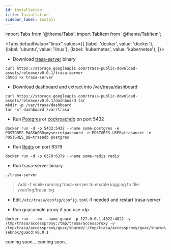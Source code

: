 ```yaml
---
id: installation
title: Installation
sidebar_label: Install
---
```


import Tabs from '@theme/Tabs';
import TabItem from '@theme/TabItem';

<Tabs
  defaultValue="linux"
  values={[
    {label: 'docker', value: 'docker'},
    {label: 'ubuntu', value: 'linux'},
    {label: 'kubernetes', value: 'kubernetes'},
  ]}>
  
<TabItem value="linux">


* Download [trasa-server](https://storage.googleapis.com/trasa-public-download-assets/release/v0.0.1/trasa-server) binary
```shell script
curl https://storage.googleapis.com/trasa-public-download-assets/release/v0.0.1/trasa-server
chmod +x trasa-server
```


* Download [dashboard](https://storage.googleapis.com/trasa-public-download-assets/release/v0.0.1/dashboard.tar) and extract into /var/trasa/dashboard 
```shell script
curl https://storage.googleapis.com/trasa-public-download-assets/release/v0.0.1/dashboard.tar
mkdir -p /var/trasa/dashboard
tar -xf dashboard /var/trasa
```

* Run [Postgres](https://www.postgresql.org/) or [cockroachdb](https://cockroachlabs.com) on port 5432
```shell script
docker run -d -p 5432:5432 --name some-postgres -e POSTGRES_PASSWORD=mysecretpassword -e POSTGRES_USER=trasauser -e POSTGRES_DB=trasadb postgres
```
* Run [Redis](https://redis.io/download) on port 6379 
```shell script
docker run -d -p 6379:6379 --name some-redis redis
```

* Run trasa-server binary
```shell script
./trasa-server
```
>Add -f while running trasa-server to enable logging to file /var/log/trasa.log


* Edit `/etc/trasa/config/config.toml` if needed and restart trasa-server

* Run guacamole proxy if you use rdp
```shell script
docker run  --rm --name guacd -p 127.0.0.1:4822:4822 -v /tmp/trasa/accessproxy:/tmp/trasa/accessproxy -v /tmp/trasa/accessproxy/guac/shared/:/tmp/trasa/accessproxy/guac/shared/  seknox/guacd:v0.0.1
```




   
   </TabItem>
  <TabItem value="docker"> coming soon... </TabItem>
  <TabItem value="kubernetes"> coming soon... </TabItem>


    

</Tabs>
